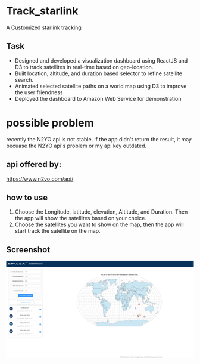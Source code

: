 # Track_starlink
 A Customized starlink tracking
 
## Task
* Designed and developed a visualization dashboard using ReactJS and D3 to track satellites in real-time based on geo-location.
* Built location, altitude, and duration based selector to refine satellite search.
* Animated selected satellite paths on a world map using D3 to improve the user friendness
* Deployed the dashboard to Amazon Web Service for demonstration



# possible problem
 recently the N2YO api is not stable. if the app didn't return the result, it may becuase the N2YO api's problem or my api key outdated.

## api offered by:
https://www.n2yo.com/api/


## how to use
1. Choose the Longitude, latitude, elevation, Altitude, and Duration. Then the app will show the satellites based on your choice.
2. Choose the satellites you want to show on the map, then the app will start track the satellite on the map.

## Screenshot

![MainPage](./Screenshot/Screen1.jpg)


